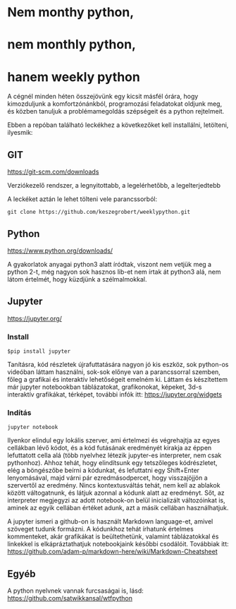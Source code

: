 # Nem monthy python, 
# nem monthly python, 
# hanem weekly python

A cégnél minden héten összejövünk egy kicsit másfél órára, hogy kimozduljunk a komfortzónánkból, programozási feladatokat oldjunk meg, és közben tanuljuk a problémamegoldás szépségeit és a python rejtelmeit. 

Ebben a repóban található leckékhez a következőket kell installálni, letölteni, ilyesmik:

## GIT
https://git-scm.com/downloads

Verziókezelő rendszer, a legnyitottabb, a legelérhetőbb, a legelterjedtebb

A leckéket aztán le lehet tölteni vele parancssorból:

```git clone https://github.com/keszegrobert/weeklypython.git```

## Python
https://www.python.org/downloads/

A gyakorlatok anyagai python3 alatt íródtak, viszont nem vetjük meg a python 2-t, még nagyon sok hasznos lib-et nem írtak át python3 alá, nem látom értelmét, hogy küzdjünk a szélmalmokkal.

## Jupyter 
https://jupyter.org/

### Install
```
$pip install jupyter
```

Tanításra, kód részletek újrafuttatására nagyon jó kis eszköz, sok python-os videóban láttam használni, sok-sok előnye van a parancssorral szemben, főleg a grafikai és interaktív lehetőségeit emelném ki. Láttam és készítettem már jupyter notebookban táblázatokat, grafikonokat, képeket, 3d-s interaktív grafikákat, térképet, további infók itt: https://jupyter.org/widgets

### Indítás
```
jupyter notebook
```

Ilyenkor elindul egy lokális szerver, ami értelmezi és végrehajtja az egyes cellákban lévő kódot, és a kód futásának eredményét kirakja az éppen lefuttatott cella alá (több nyelvhez létezik jupyter-es interpreter, nem csak pythonhoz). 
Ahhoz tehát, hogy elindítsunk egy tetszőleges kódrészletet, elég a böngészőbe beírni a kódunkat, és lefuttatni egy Shift+Enter lenyomásával, majd várni pár ezredmásodpercet, hogy visszajöjjön a szervertől az eredmény. Nincs kontextusváltás tehát, nem kell az ablakok között váltogatnunk, és látjuk azonnal a kódunk alatt az eredményt. Sőt, az interpreter megjegyzi az adott notebook-on belül inicializált változóinkat is, aminek az egyik cellában értéket adunk, azt a másik cellában használhatjuk.

A jupyter ismeri a github-on is használt Markdown language-et, amivel szöveget tudunk formázni. A kódunkhoz tehát írhatunk értelmes kommenteket, akár grafikákat is beültethetünk, valamint táblázatokkal és linkekkel is elkápráztathatjuk notebookjaink későbbi csodálóit. Továbbiak itt: https://github.com/adam-p/markdown-here/wiki/Markdown-Cheatsheet


## Egyéb
A python nyelvnek vannak furcsaságai is, lásd: https://github.com/satwikkansal/wtfpython


